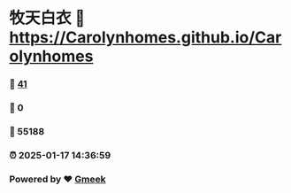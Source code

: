 # 牧天白衣 :link: https://Carolynhomes.github.io/Carolynhomes 
### :page_facing_up: [41](https://Carolynhomes.github.io/Carolynhomes/tag.html) 
### :speech_balloon: 0 
### :hibiscus: 55188 
### :alarm_clock: 2025-01-17 14:36:59 
### Powered by :heart: [Gmeek](https://github.com/Meekdai/Gmeek)
